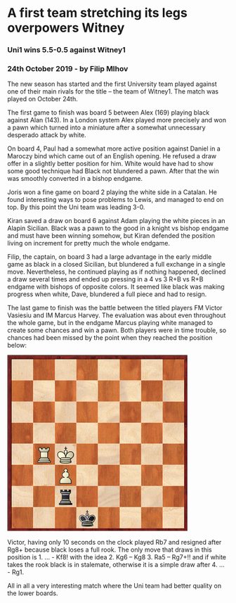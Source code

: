 # A first team stretching its legs overpowers Witney

### Uni1 wins 5.5-0.5 against Witney1
### 24th October 2019 - by Filip MIhov

The new season has started and the first University team played against one of their main rivals for the title – the team of Witney1. The match was played on October 24th.

The first game to finish was board 5 between Alex (169) playing black against Alan (143). In a London system Alex played more precisely and won a pawn which turned into a miniature after a somewhat unnecessary desperado attack by white. 

On board 4, Paul had a somewhat more active position against Daniel in a Maroczy bind which came out of an English opening. He refused a draw offer in a slightly better position for him. White would have had to show some good technique had Black not blundered a pawn. After that the win was smoothly converted in a bishop endgame.

Joris won a fine game on board 2 playing the white side in a Catalan. He found interesting ways to pose problems to Lewis, and managed to end on top. By this point the Uni team was leading 3-0. 

Kiran saved a draw on board 6 against Adam playing the white pieces in an Alapin Sicilian. Black was a pawn to the good in a knight vs bishop endgame and must have been winning somehow, but Kiran defended the position living on increment for pretty much the whole endgame. 

Filip, the captain, on board 3 had a large advantage in the early middle game as black in a closed Sicilian, but blundered a full exchange in a single move. Nevertheless, he continued playing as if nothing happened, declined a draw several times and ended up pressing in a 4 vs 3 R+B vs R+B endgame with bishops of opposite colors. It seemed like black was making progress when white, Dave, blundered a full piece and had to resign.

The last game to finish was the battle between the titled players FM Victor Vasiesiu and IM Marcus Harvey. The evaluation was about even throughout the whole game, but in the endgame Marcus playing white managed to create some chances and win a pawn. Both players were in time trouble, so chances had been missed by the point when they reached the position below:

![](../images/victor-vasiesiu-harvey.jpg)
 
Victor, having only 10 seconds on the clock played Rb7 and resigned after Rg8+ because black loses a full rook. The only move that draws in this position is 1. … - Kf8! with the idea 2. Kg6 – Kg8 3. Ra5 – Rg7+!! and if white takes the rook black is in stalemate, otherwise it is a simple draw after 4. … - Rg1.

All in all a very interesting match where the Uni team had better quality on the lower boards. 
